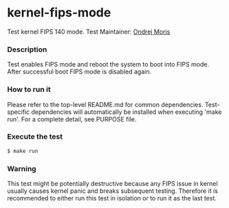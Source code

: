 # kernel-fips-mode
Test kernel FIPS 140 mode. 
Test Maintainer: [Ondrej Moris](mailto:omoris@redhat.com)

### Description
Test enables FIPS mode and reboot the system to boot into FIPS mode. After successful boot FIPS mode is disabled again.

### How to run it
Please refer to the top-level README.md for common dependencies. Test-specific dependencies will automatically be installed when executing 'make run'. For a complete detail, see PURPOSE file.

### Execute the test
```bash
$ make run
```
### Warning 
This test might be potentially destructive because any FIPS issue in kernel usually causes kernel panic and breaks subsequent testing. Therefore it is recommended to either run this test in isolation or to run it as the last test.
